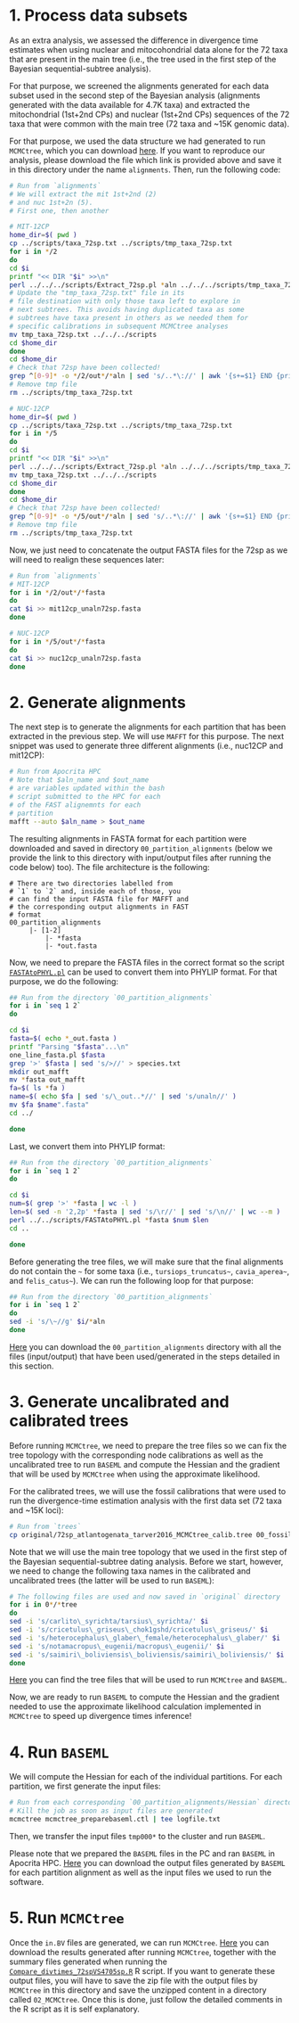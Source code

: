 # 1. Process data subsets 
As an extra analysis, we assessed the difference in divergence time estimates when using 
nuclear and mitocohondrial data alone for the 72 taxa that are present in the main tree 
(i.e., the tree used in the first step of the Bayesian sequential-subtree analysis).

For that purpose, we screened the alignments generated for each data subset used in the second 
step of the Bayesian analysis (alignments generated with the data available for 4.7K taxa)
and extracted the mitochondrial (1st+2nd CPs) and nuclear (1st+2nd CPs) 
sequences of the 72 taxa that were common with the main tree (72 taxa and ~15K genomic data).

For that purpose, we used the data structure we had generated to run `MCMCtree`, which 
you can download 
[here](https://www.dropbox.com/s/6ini4ta4n3h3x68/ExtraAnalysesS3_alignments.zip?dl=0). 
If you want to reproduce our analysis, please download the file which link is provided above 
and save it in this directory under the name `alignments`. Then, 
run the following code:

```sh
# Run from `alignments` 
# We will extract the mit 1st+2nd (2)
# and nuc 1st+2n (5).
# First one, then another

# MIT-12CP
home_dir=$( pwd )
cp ../scripts/taxa_72sp.txt ../scripts/tmp_taxa_72sp.txt
for i in */2
do
cd $i
printf "<< DIR "$i" >>\n"
perl ../../../scripts/Extract_72sp.pl *aln ../../../scripts/tmp_taxa_72sp.txt | tee ../../../logs/log_extract_mit12cp.txt
# Update the "tmp_taxa_72sp.txt" file in its 
# file destination with only those taxa left to explore in 
# next subtrees. This avoids having duplicated taxa as some 
# subtrees have taxa present in others as we needed them for 
# specific calibrations in subsequent MCMCtree analyses
mv tmp_taxa_72sp.txt ../../../scripts
cd $home_dir 
done
cd $home_dir
# Check that 72sp have been collected!
grep ^[0-9]* -o */2/out*/*aln | sed 's/..*\://' | awk '{s+=$1} END {print s}'
# Remove tmp file 
rm ../scripts/tmp_taxa_72sp.txt

# NUC-12CP
home_dir=$( pwd )
cp ../scripts/taxa_72sp.txt ../scripts/tmp_taxa_72sp.txt
for i in */5
do
cd $i
printf "<< DIR "$i" >>\n"
perl ../../../scripts/Extract_72sp.pl *aln ../../../scripts/tmp_taxa_72sp.txt | tee ../../../logs/log_extract_nuc12cp.txt
mv tmp_taxa_72sp.txt ../../../scripts
cd $home_dir 
done
cd $home_dir
# Check that 72sp have been collected!
grep ^[0-9]* -o */5/out*/*aln | sed 's/..*\://' | awk '{s+=$1} END {print s}'
# Remove tmp file 
rm ../scripts/tmp_taxa_72sp.txt
```

Now, we just need to concatenate the output FASTA files for the 72sp as we will need 
to realign these sequences later:

```sh
# Run from `alignments`
# MIT-12CP 
for i in */2/out*/*fasta
do
cat $i >> mit12cp_unaln72sp.fasta 
done 

# NUC-12CP 
for i in */5/out*/*fasta
do
cat $i >> nuc12cp_unaln72sp.fasta
done
```

# 2. Generate alignments 
The next step is to generate the alignments for each partition that has been extracted 
in the previous step. We will use `MAFFT` for this purpose. The next snippet 
was used to generate three different alignments (i.e., nuc12CP and mit12CP):

```sh
# Run from Apocrita HPC 
# Note that $aln_name and $out_name 
# are variables updated within the bash 
# script submitted to the HPC for each 
# of the FAST alignemnts for each 
# partition
mafft --auto $aln_name > $out_name
```

The resulting alignments in FASTA format for each partition were downloaded and saved in directory 
`00_partition_alignments` (below we provide the link to this directory with input/output 
files after running the code below) 
too). The file architecture is the following: 

```
# There are two directories labelled from
# `1` to `2` and, inside each of those, you 
# can find the input FASTA file for MAFFT and  
# the corresponding output alignments in FAST 
# format
00_partition_alignments 
     |- [1-2]             
	     |- *fasta 
	     |- *out.fasta
```

Now, we need to prepare the FASTA files in the correct format 
so the script
[`FASTAtoPHYL.pl`](https://github.com/sabifo4/mammals_dating/blob/main/03_Extra_analyses/00_Data_filtering/scripts/FASTAtoPHYL.pl)
can be used to convert them into 
PHYLIP format. For that purpose, we do the following:

```sh
## Run from the directory `00_partition_alignments`
for i in `seq 1 2`
do

cd $i 
fasta=$( echo *_out.fasta )
printf "Parsing "$fasta"...\n"
one_line_fasta.pl $fasta
grep '>' $fasta | sed 's/>//' > species.txt
mkdir out_mafft 
mv *fasta out_mafft
fa=$( ls *fa )
name=$( echo $fa | sed 's/\_out..*//' | sed 's/unaln//' )
mv $fa $name".fasta"
cd ../

done
```

Last, we convert them into PHYLIP format:

```sh
## Run from the directory `00_partition_alignments`
for i in `seq 1 2`
do 

cd $i
num=$( grep '>' *fasta | wc -l )
len=$( sed -n '2,2p' *fasta | sed 's/\r//' | sed 's/\n//' | wc --m )
perl ../../scripts/FASTAtoPHYL.pl *fasta $num $len 
cd ..

done
```

Before generating the tree files, we will make sure that the final alignments do not contain the `~`
for some taxa
(i.e., `tursiops_truncatus~`, `cavia_aperea~`, and `felis_catus~`). We can run the following loop
for that purpose: 
 
```sh
## Run from the directory `00_partition_alignments`
for i in `seq 1 2`
do
sed -i 's/\~//g' $i/*aln
done
```

[Here](https://www.dropbox.com/s/xvgtxe7v0th5cuh/ExtraAnalysesS3_00_partition_alignments.zip?dl=0)
you can download the `00_partition_alignments` directory with all the files (input/output) that have been 
used/generated in the steps detailed in this section.

# 3. Generate uncalibrated and calibrated trees 
Before running `MCMCtree`, we need to prepare the tree files so we can fix the tree topology with the
corresponding node calibrations as well as the uncalibrated tree to run `BASEML` and compute the Hessian
and the gradient that will be used by `MCMCtree` when using the approximate likelihood.

For the calibrated trees, we will use the fossil calibrations that were used to run the divergence-time
estimation analysis with the first data set (72 taxa and ~15K loci):

```sh
# Run from `trees` 
cp original/72sp_atlantogenata_tarver2016_MCMCtree_calib.tree 00_fossil_calibs/72sp_fossilcalibs.tree
```

Note that we will use the main tree topology that we used in the first step of the Bayesian
sequential-subtree dating analysis. 
Before we start, however, we need to change the following taxa names in the calibrated and uncalibrated 
trees (the latter will be used to run `BASEML`):

```sh
# The following files are used and now saved in `original` directory
for i in 0*/*tree
do
sed -i 's/carlito\_syrichta/tarsius\_syrichta/' $i
sed -i 's/cricetulus\_griseus\_chok1gshd/cricetulus\_griseus/' $i
sed -i 's/heterocephalus\_glaber\_female/heterocephalus\_glaber/' $i
sed -i 's/notamacropus\_eugenii/macropus\_eugenii/' $i
sed -i 's/saimiri\_boliviensis\_boliviensis/saimiri\_boliviensis/' $i 
done
```

[Here](https://github.com/sabifo4/mammals_dating/tree/main/03_Extra_analyses/00_Data_filtering/trees)
you can find the tree files that will be used to run `MCMCtree` and `BASEML`.

Now, we are ready to run `BASEML` to compute the Hessian and the gradient needed to use the 
approximate likelihood calculation implemented in `MCMCtree` to speed up divergence times inference!

# 4. Run `BASEML` 
We will compute the Hessian for each of the individual partitions. For each partition, we first generate 
the input files:

```sh
# Run from each corresponding `00_partition_alignments/Hessian` directory.
# Kill the job as soon as input files are generated 
mcmctree mcmctree_preparebaseml.ctl | tee logfile.txt
```

Then, we transfer the input files `tmp000*` to the cluster 
and run `BASEML`. 

Please note that we prepared the `BASEML` files in the PC and ran `BASEML` in Apocrita HPC.
[Here](https://www.dropbox.com/s/vg7wonno19cwtbu/ExtraAnalysesS3_01_BASEML.zip?dl=0)
you can download the output files generated by `BASEML` for each partition alignment 
as well as the input files we used to run the software.

# 5. Run `MCMCtree`
Once the `in.BV` files are generated, we can run `MCMCtree`.
[Here](https://www.dropbox.com/s/x94pfido86eilx4/ExtraAnalysesS3_02_MCMCtree.zip?dl=0) 
you can download the results generated after running `MCMCtree`, together 
with the summary files generated when running the 
[`Compare_divtimes_72spVS4705sp.R`](https://github.com/sabifo4/mammals_dating/blob/main/03_Extra_analyses/03_Analyses/Compare_divtimes_72spVS4705sp.R)
R script. If you want to generate these output files, you will have to save the zip file 
with the output files by `MCMCtree` in this directory and save the unzipped content in a directory 
called `02_MCMCtree`. Once this is done, just follow the detailed comments in the R script as it is 
self explanatory.
